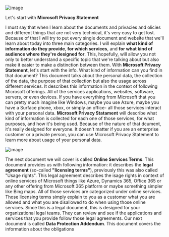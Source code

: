 ![image](https://github.com/user-attachments/assets/8204ed7d-51d6-4298-9818-0c1d92c24c0d)

Let's start with **Microsoft Privacy Statement**

I must say that when I learn about the documents and privacies and olicies and different things that are not very technical, it's very easy to get lost. Because of that I will try to put every single  document and website that we'll learn about today into three main categories. I will explain **what kind of information do they provide**, **for which services**, and **for what kind of audience where they're designed for**.
This, hopefully, will allow you not only to better understand a specific topic that we're talking about but also make it easier to make a distinction between them. 
With **Microsoft Privacy Statement**, let's start with the info. What kind of information can you find in that document? This document talks about the personal data, the collection of the data, the purpose of that collection but also the usage across different services. 
It describes this information in the context of following Microsoft offerings. All of the services applications, websites, software, servers, or even devices. If you have everything from Microsoft that you can pretty much imagine like Windows, maybe you use Azure, maybe you have a Surface phone, xbox, or simply an office- all those services interact with your personal data. **Microsoft Privacy Statament** will describe what kind of information is collected for each one of those services, for what purposes, and how it's being used. Because of the nature of that dcument, it's really designed for everyone. It doesn't matter if you are an enterprise customer or a private person, you can use Microsoft Privacy Statement to learn more about usage of your personal data. 

![image](https://github.com/user-attachments/assets/43a2caa3-4b32-4c01-aa00-130e76835dc3)


The next document we will cover is called **Online Services Terms**. This document provides us with following information: it describes the **legal agreement** (so-called **"licensing terms"**), previously this was also called "Usage rights". This legal agreement describes the isage rights in context of online services of Microsoft things like Azure, Dynamics 365, Office 365 or any other offering from Microsoft 365 platform or maybe something simpler like Bing maps. All of those services are categorized under online services. Those licensing terms simply explain to you as a customer what you are allowed and what you are disallowed to do when using those online services. Since this is a legal document, this is designed for your organizational legal teams. They can review and see if the applications and services that you provide follow those legal agreements. 
Our next document is called **Data Protection Addendum**. This document covers the information about the obligations
